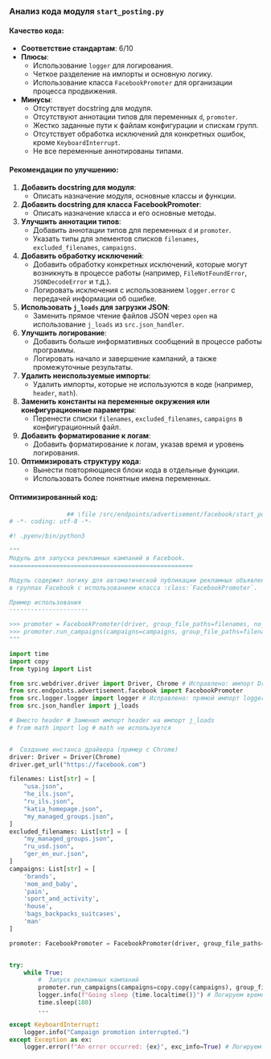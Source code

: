 ### **Анализ кода модуля `start_posting.py`**

#### **Качество кода**:
- **Соответствие стандартам**: 6/10
- **Плюсы**:
    - Использование `logger` для логирования.
    - Четкое разделение на импорты и основную логику.
    - Использование класса `FacebookPromoter` для организации процесса продвижения.
- **Минусы**:
    - Отсутствует docstring для модуля.
    - Отсутствуют аннотации типов для переменных `d`, `promoter`.
    - Жестко заданные пути к файлам конфигурации и спискам групп.
    - Отсутствует обработка исключений для конкретных ошибок, кроме `KeyboardInterrupt`.
    - Не все переменные аннотированы типами.

#### **Рекомендации по улучшению**:
1.  **Добавить docstring для модуля**:
    - Описать назначение модуля, основные классы и функции.
2.  **Добавить docstring для класса FacebookPromoter**:
    - Описать назначение класса и его основные методы.
3.  **Улучшить аннотации типов**:
    - Добавить аннотации типов для переменных `d` и `promoter`.
    - Указать типы для элементов списков `filenames`, `excluded_filenames`, `campaigns`.
4.  **Добавить обработку исключений**:
    - Добавить обработку конкретных исключений, которые могут возникнуть в процессе работы (например, `FileNotFoundError`, `JSONDecodeError` и т.д.).
    - Логировать исключения с использованием `logger.error` с передачей информации об ошибке.
5.  **Использовать `j_loads` для загрузки JSON**:
    - Заменить прямое чтение файлов JSON через `open` на использование `j_loads` из `src.json_handler`.
6.  **Улучшить логирование**:
    - Добавить больше информативных сообщений в процессе работы программы.
    - Логировать начало и завершение кампаний, а также промежуточные результаты.
7.  **Удалить неиспользуемые импорты**:
    - Удалить импорты, которые не используются в коде (например, `header`, `math`).
8.  **Заменить константы на переменные окружения или конфигурационные параметры**:
    - Перенести списки `filenames`, `excluded_filenames`, `campaigns` в конфигурационный файл.
9. **Добавить форматирование к логам**:
    - Добавить форматирование к логам, указав время и уровень логирования.
10. **Оптимизировать структуру кода**:
    - Вынести повторяющиеся блоки кода в отдельные функции.
    - Использовать более понятные имена переменных.

#### **Оптимизированный код**:

```python
                ## \file /src/endpoints/advertisement/facebook/start_posting.py
# -*- coding: utf-8 -*-

#! .pyenv/bin/python3

"""
Модуль для запуска рекламных кампаний в Facebook.
===================================================

Модуль содержит логику для автоматической публикации рекламных объявлений
в группах Facebook с использованием класса :class:`FacebookPromoter`.

Пример использования
----------------------

>>> promoter = FacebookPromoter(driver, group_file_paths=filenames, no_video=True)
>>> promoter.run_campaigns(campaigns=campaigns, group_file_paths=filenames)
"""

import time
import copy
from typing import List

from src.webdriver.driver import Driver, Chrome # Исправлено: импорт Driver и Chrome из правильного модуля
from src.endpoints.advertisement.facebook import FacebookPromoter
from src.logger.logger import logger # Исправлено: прямой импорт logger
from src.json_handler import j_loads

# Вместо header # Заменил импорт header на импорт j_loads
# from math import log # math не используется


#  Создание инстанса драйвера (пример с Chrome)
driver: Driver = Driver(Chrome)
driver.get_url("https://facebook.com")

filenames: List[str] = [
    "usa.json",
    "he_ils.json",
    "ru_ils.json",
    "katia_homepage.json",
    "my_managed_groups.json",
]
excluded_filenames: List[str] = [
    "my_managed_groups.json",
    "ru_usd.json",
    "ger_en_eur.json",
]
campaigns: List[str] = [
    'brands',
    'mom_and_baby',
    'pain',
    'sport_and_activity',
    'house',
    'bags_backpacks_suitcases',
    'man'
]

promoter: FacebookPromoter = FacebookPromoter(driver, group_file_paths=filenames, no_video=True)


try:
    while True:
        #  Запуск рекламных кампаний
        promoter.run_campaigns(campaigns=copy.copy(campaigns), group_file_paths=filenames)
        logger.info(f"Going sleep {time.localtime()}") # Логируем время засыпания
        time.sleep(180)
        ...

except KeyboardInterrupt:
    logger.info("Campaign promotion interrupted.")
except Exception as ex:
    logger.error(f"An error occurred: {ex}", exc_info=True) # Логируем любую другую ошибку